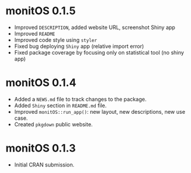 # monitOS 0.1.5

-   Improved `DESCRIPTION`, added website URL, screenshot Shiny app
-   Improved `README`
-   Improved code style using `styler`
-   Fixed bug deploying `Shiny` app (relative import error)
-   Fixed package coverage by focusing only on statistical tool (no shiny app)

# monitOS 0.1.4

-   Added a `NEWS.md` file to track changes to the package.
-   Added `Shiny` section in `README.md` file.
-   Improved `monitOS::run_app()`: new layout, new descriptions, new use case.
-   Created `pkgdown` public website.

# monitOS 0.1.3

-   Initial CRAN submission.
